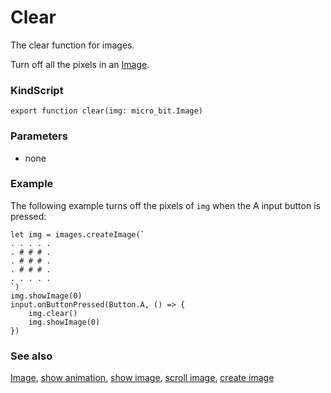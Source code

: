 # Clear

The clear function for images.

Turn off all the pixels in an [Image](/microbit/reference/image/image).

### KindScript

```
export function clear(img: micro_bit.Image)
```

### Parameters

* none

### Example

The following example turns off the pixels of `img` when the A input button is pressed:

```
let img = images.createImage(`
. . . . .
. # # # .
. # # # .
. # # # .
. . . . .
`)
img.showImage(0)
input.onButtonPressed(Button.A, () => {
    img.clear()
    img.showImage(0)
})
```

### See also

[Image](/microbit/reference/image/image), [show animation](/microbit/reference/basic/show-animation), [show image](/microbit/reference/images/show-image), [scroll image](/microbit/reference/images/scroll-image), [create image](/microbit/reference/images/create-image)

